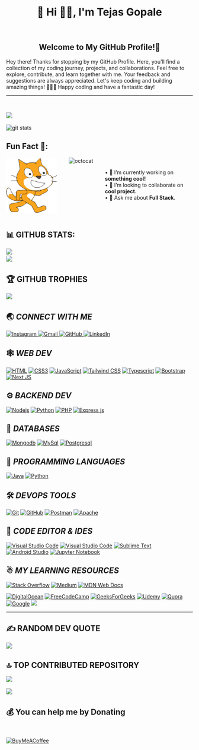 <h1 align="center"> 💫 Hi 👋🏻, I'm Tejas Gopale</h1> </br>
<h2 align="center"><b>Welcome to My GitHub Profile!🚀</b></h2>

Hey there! Thanks for stopping by my GitHub Profile. Here, you'll find a collection of my coding journey, projects, and collaborations. Feel free to explore, contribute, and learn together with me. Your feedback and suggestions are always appreciated. Let's keep coding and building amazing things! 👨‍💻🔥
Happy coding and have a fantastic day!
<hr>
<br>

![](https://komarev.com/ghpvc/?username=Tejas-Gopale&style=for-the-badge)
<br>

<img src="https://github-readme-stats.vercel.app/api/?username=Tejas-Gopale&show_icons=true" alt="git stats">  <br>

## Fun Fact 🎈:

<img align="left" height="150" src="https://raw.githubusercontent.com/hicodersofficial/images/main/giphy%20(2).gif" style="margin-right: 2rem;"> 
<img align="left" height="150" src="https://user-images.githubusercontent.com/69384657/179312151-fdabe3af-823f-41ab-a6d4-17a72af4e9e8.png" alt="octocat" style="margin-right: 2rem;" />
<br />

• 🔭 I’m currently working on <b>something cool!</b> <br/>
• 👯 I’m looking to collaborate on <b>cool project.</b><br/>
• 💬 Ask me about <b>Full Stack</b>.<br/>
</span>

<br />
<br />

## 📊 GITHUB STATS:
![](https://github-readme-streak-stats.herokuapp.com/?user=OmkarD45&theme=dark&hide_border=false)<br/>
![](https://github-readme-stats.vercel.app/api/top-langs/?username=Tejas-Gopale&theme=dark&hide_border=false&include_all_commits=true&count_private=true&layout=compact) <br>

## 🏆 GITHUB TROPHIES
![](https://github-profile-trophy.vercel.app/?username=Tejas-Gopale&theme=darkhub&no-frame=false&no-bg=false&margin-w=4)

## 🌏 *CONNECT WITH ME*
<a href="https://www.instagram.com/its_tejasgopale_0001"> 
    <img src="https://img.shields.io/badge/Instagram-E4405F?style=for-the-badge&logo=instagram&logoColor=white"  alt="Instagram"/>
</a>

<a href="mailto:tejasgopale111@gmail.com"> 
    <img src="https://img.shields.io/badge/Gmail-D14836?style=for-the-badge&logo=gmail&logoColor=white" title="Gmail"  alt="Gmail"/>
</a> 
<a href="https://github.com/Tejas-Gopale"> 
    <img src="https://img.shields.io/badge/GitHub-100000?style=for-the-badge&logo=github&logoColor=white" title="GitHub"  alt="GitHub"/>
</a> 
<a  href="https://www.linkedin.com/in/tejas-gopale-java-developer2801">
    <img src="https://img.shields.io/badge/LinkedIn-0077B5?style=for-the-badge&logo=linkedin&logoColor=white" title="LinkedIn"  alt="LinkedIn"/>
</a>
<!-- <a href="https://www.hackerrank.com/OmkarD45">
    <img src="https://img.shields.io/badge/HackerRank-2EC866?style=for-the-badge&logo=hackerrank&logoColor=white" title="HackerRank" alt="HackerRank" />
</a> -->

## 🕸 *WEB DEV*
[![HTML](https://img.shields.io/badge/HTML5-E34F26?style=for-the-badge&logo=html5&logoColor=white "HTML")][repo]
[![CSS3](https://img.shields.io/badge/CSS3-1572B6?style=for-the-badge&logo=css3&logoColor=white "CSS")][repo]
[![JavaScript](https://img.shields.io/badge/JavaScript-F7DF1E?style=for-the-badge&logo=javascript&logoColor=black "JavaScript")][repo]
[![Tailwind CSS](https://img.shields.io/badge/Tailwind_CSS-06B6D4?style=for-the-badge&logo=tailwindcss&logoColor=white "Tailwind CSS")][repo]
[![Typescript](https://img.shields.io/badge/TypeScript-007ACC?style=for-the-badge&logo=typescript&logoColor=white "Typescript")][repo]
[![Bootstrap](https://img.shields.io/badge/Bootstrap-563D7C?style=for-the-badge&logo=bootstrap&logoColor=white "Bootstrap")][repo]
[![Next JS](https://img.shields.io/badge/Next-black?style=for-the-badge&logo=next.js&logoColor=white "Next.js")][repo]

## ⚙ *BACKEND DEV*

[![](https://img.shields.io/badge/Node.js-43853D?style=for-the-badge&logo=node.js&logoColor=white "Nodejs")][repo]
[![Python](https://img.shields.io/badge/python-3670A0?style=for-the-badge&logo=python&logoColor=ffdd54 "Python")][repo]
[![PHP](https://img.shields.io/badge/PHP-777BB4?style=for-the-badge&logo=php&logoColor=white "PHP")][repo]
[![Express js](https://img.shields.io/badge/Express.js-404D59?style=for-the-badge "Express js")][repo]

## 📅 *DATABASES*

[![Mongodb](https://img.shields.io/badge/MongoDB-4EA94B?style=for-the-badge&logo=mongodb&logoColor=white "Mongodb")][repo]
[![MySql](https://img.shields.io/badge/MySQL-00000F?style=for-the-badge&logo=mysql&logoColor=white "MySql")][repo]
[![Postgresql](https://img.shields.io/badge/PostgreSQL-316192?style=for-the-badge&logo=postgresql&logoColor=white "Postgresql")][repo]


## 🎯 *PROGRAMMING LANGUAGES*
[![Java](https://img.shields.io/badge/java-%23ED8B00.svg?style=for-the-badge&logo=java&logoColor=white "Java")][repo]
[![Python](https://img.shields.io/badge/python-3670A0?style=for-the-badge&logo=python&logoColor=ffdd54 "Python")][repo]

## 🛠 *DEVOPS TOOLS*

[![Git](https://img.shields.io/badge/git-%23F05033.svg?style=for-the-badge&logo=git&logoColor=white "Git")][repo]
[![GitHub](https://img.shields.io/badge/github-%23121011.svg?style=for-the-badge&logo=github&logoColor=white "GitHub")][repo]
[![Postman](https://img.shields.io/badge/Postman-FF6C37?style=for-the-badge&logo=postman&logoColor=white "Postman")][repo]
[![Apache](https://img.shields.io/badge/apache-%23D42029.svg?style=for-the-badge&logo=apache&logoColor=white "Apache")][repo]

## 📄 *CODE EDITOR & IDES*
[![Visual Studio Code](https://img.shields.io/badge/VS%20Code-0078d7.svg?style=for-the-badge&logo=visual-studio-code&logoColor=white "Visual Studio Code")][repo]
[![Visual Studio Code](https://img.shields.io/badge/VS%20Code%20Insider-24bfa5.svg?style=for-the-badge&logo=visual-studio-code&logoColor=white "Visual Studio Code")][repo]
[![Sublime Text](https://img.shields.io/badge/sublime_text-%23575757.svg?style=for-the-badge&logo=sublime-text&logoColor=important "Sublime Text")][repo]
[![Android Studio](https://img.shields.io/badge/Android%20Studio-3DDC84.svg?style=for-the-badge&logo=android-studio&logoColor=white)][repo]
[![Jupyter Notebook](https://img.shields.io/badge/jupyter-%23FA0F00.svg?style=for-the-badge&logo=jupyter&logoColor=white)][repo]

## ☃ *MY LEARNING RESOURCES*
[![Stack Overflow](https://img.shields.io/badge/-Stackoverflow-FE7A16?style=for-the-badge&logo=stack-overflow&logoColor=white)][sof]
[![Medium](https://img.shields.io/badge/Medium-12100E?style=for-the-badge&logo=medium&logoColor=white)][medium]
[![MDN Web Docs](https://img.shields.io/badge/MDN_Web_Docs-black?style=for-the-badge&logo=mdnwebdocs&logoColor=white)][mdn]
<!--[![](https://img.shields.io/badge/YouTube-FF0000?style=for-the-badge&logo=youtube&logoColor=white)][youtube]-->
[![DigitalOcean](https://img.shields.io/badge/DO_Community-%230167ff.svg?style=for-the-badge&logo=digitalOcean&logoColor=white)][doc]
[![FreeCodeCamp](https://img.shields.io/badge/Freecodecamp-%23123.svg?&style=for-the-badge&logo=freecodecamp&logoColor=green)][fcc]
[![GeeksForGeeks](https://img.shields.io/badge/GeeksforGeeks-gray?style=for-the-badge&logo=geeksforgeeks&logoColor=35914c)][gog]
[![Udemy](https://img.shields.io/badge/Udemy-A435F0?style=for-the-badge&logo=Udemy&logoColor=white)][udemy]
[![Quora](https://img.shields.io/badge/Quora-%23B92B27.svg?style=for-the-badge&logo=Quora&logoColor=white)][quora]
[![Google](https://img.shields.io/badge/google-4285F4?style=for-the-badge&logo=google&logoColor=white)][google]
[![](https://img.shields.io/badge/GitHub-100000?style=for-the-badge&logo=github&logoColor=white)][github]

[medium]: https://medium.com/
[github]: https://github.com/
[google]: https://www.google.com
[mdn]: https://developer.mozilla.org/en-US/
[wiki]: https://en.wikipedia.org/wiki/Main_Page
[quora]: https://www.quora.com/
[doc]: https://www.digitalocean.com/community
[udemy]: https://www.udemy.com/
[gog]: https://www.geeksforgeeks.org/
[fcc]: https://www.freecodecamp.org/
[sof]: https://stackoverflow.com/
[repo]: https://github.com/Tejas-Gopale?tab=repositories

<hr />

## ✍️ RANDOM DEV QUOTE
![](https://quotes-github-readme.vercel.app/api?type=horizontal&theme=radical)

## 🔝 TOP CONTRIBUTED REPOSITORY 
![](https://github-contributor-stats.vercel.app/api?username=Tejas-Gopale&limit=5&theme=dark&combine_all_yearly_contributions=true)

![](https://ForTheBadge.com/images/badges/built-with-love.svg)

 ## 💰 You can help me by Donating

<br/>
 
  [![BuyMeACoffee](https://img.buymeacoffee.com/button-api/?text=Buymeacoffee&emoji=&slug=Tejas-Gopale&button_colour=FFDD00&font_colour=000000&font_family=Comic&outline_colour=000000&coffee_colour=ffffff)](https://www.buymeacoffee.com/Tejas-Gopale)
